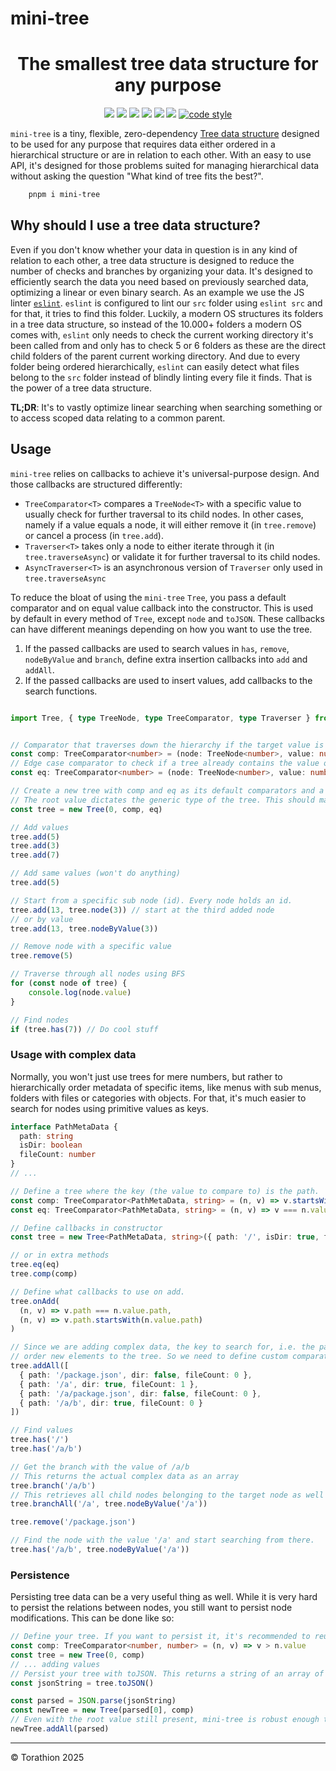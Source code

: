 # mini-tree

<p align="center">
<h1 align="center">The smallest tree data structure for any purpose</h1>
<p align="center">
  <a href="https://www.npmjs.com/package/mini-tree"><img src="https://img.shields.io/npm/v/mini-tree?style=for-the-badge&logo=npm"/></a>
  <a href="https://npmtrends.com/mini-tree"><img src="https://img.shields.io/npm/dm/mini-tree?style=for-the-badge"/></a>
  <a href="https://bundlephobia.com/package/mini-tree"><img src="https://img.shields.io/bundlephobia/minzip/mini-tree?style=for-the-badge"/></a>
  <a href="https://github.com/Torathion/mini-tree/blob/main/LICENSE"><img src="https://img.shields.io/github/license/Torathion/mini-tree?style=for-the-badge"/></a>
  <a href="https://codecov.io/gh/torathion/mini-tree"><img src="https://codecov.io/gh/torathion/mini-tree/branch/main/graph/badge.svg?style=for-the-badge" /></a>
  <a href="https://github.com/torathion/mini-tree/actions"><img src="https://img.shields.io/github/actions/workflow/status/torathion/mini-tree/build.yml?style=for-the-badge&logo=esbuild"/></a>
<a href="https://github.com/prettier/prettier#readme"><img alt="code style" src="https://img.shields.io/badge/code_style-prettier-ff69b4.svg?style=for-the-badge&logo=prettier"></a>
</p>
</p>

`mini-tree` is a tiny, flexible, zero-dependency [Tree data structure](https://en.wikipedia.org/wiki/Tree_(abstract_data_type)) designed to be used for any purpose that requires data either ordered in a hierarchical structure or are in relation to each other. With an easy to use API, it's designed for those problems suited for managing hierarchical data without asking the
question "What kind of tree fits the best?".

```powershell
    pnpm i mini-tree
```

## Why should I use a tree data structure?

Even if you don't know whether your data in question is in any kind of relation to each other, a tree data structure is designed to reduce the number of checks and branches by organizing your data. It's designed to efficiently search the data you need based on previously searched data, optimizing a linear or even binary search.
As an example we use the JS linter [`eslint`](https://eslint.org/). `eslint` is configured to lint our `src` folder using `eslint src` and for that, it tries to find this folder. Luckily, a modern OS structures its folders in a tree data structure, so instead of the 10.000+ folders a modern OS comes with, `eslint` only needs to check the current
working directory it's been called from and only has to check 5 or 6 folders as these are the direct child folders of the parent current working directory. And due to every folder being ordered hierarchically, `eslint` can easily detect what files belong to the `src` folder instead of blindly linting every file it finds. That is the power of a tree data structure.

**TL;DR**: It's to vastly optimize linear searching when searching something or to access scoped data relating to a common parent.

## Usage

`mini-tree` relies on callbacks to achieve it's universal-purpose design. And those callbacks are structured differently:

- `TreeComparator<T>` compares a `TreeNode<T>` with a specific value to usually check for further traversal to its child nodes. In other cases, namely if a value equals a node, it will either remove it (in `tree.remove`) or cancel a process (in `tree.add`).
- `Traverser<T>` takes only a node to either iterate through it (in `tree.traverseAsync`) or validate it for further traversal to its child nodes.
- `AsyncTraverser<T>` is an asynchronous version of `Traverser` only used in `tree.traverseAsync`

To reduce the bloat of using the `mini-tree` `Tree`, you pass a default comparator and on equal value callback into the constructor. This is used by default in every method of `Tree`, except `node` and `toJSON`. These callbacks can have different meanings depending on how you want to use the tree.

1. If the passed callbacks are used to search values in `has`, `remove`, `nodeByValue` and `branch`, define extra insertion callbacks into `add` and `addAll`.
2. If the passed callbacks are used to insert values, add callbacks to the search functions.

```typescript

import Tree, { type TreeNode, type TreeComparator, type Traverser } from 'mini-tree'


// Comparator that traverses down the hierarchy if the target value is larger than a node value
const comp: TreeComparator<number> = (node: TreeNode<number>, value: number) => value > node.value
// Edge case comparator to check if a tree already contains the value or a new node has to be added
const eq: TreeComparator<number> = (node: TreeNode<number>, value: number) => value === node.value

// Create a new tree with comp and eq as its default comparators and a root node value of 0.
// The root value dictates the generic type of the tree. This should match the generic type of comp and eq
const tree = new Tree(0, comp, eq)

// Add values
tree.add(5)
tree.add(3)
tree.add(7)

// Add same values (won't do anything)
tree.add(5)

// Start from a specific sub node (id). Every node holds an id.
tree.add(13, tree.node(3)) // start at the third added node
// or by value
tree.add(13, tree.nodeByValue(3))

// Remove node with a specific value
tree.remove(5)

// Traverse through all nodes using BFS
for (const node of tree) {
    console.log(node.value)
}

// Find nodes
if (tree.has(7)) // Do cool stuff
```

### Usage with complex data

Normally, you won't just use trees for mere numbers, but rather to hierarchically order metadata of specific items, like menus with sub menus, folders with files or categories with objects. For that, it's much easier to search for nodes using primitive values as keys.

```typescript
interface PathMetaData {
  path: string
  isDir: boolean
  fileCount: number
}
// ...

// Define a tree where the key (the value to compare to) is the path.
const comp: TreeComparator<PathMetaData, string> = (n, v) => v.startsWith(n.value.path)
const eq: TreeComparator<PathMetaData, string> = (n, v) => v === n.value.path

// Define callbacks in constructor
const tree = new Tree<PathMetaData, string>({ path: '/', isDir: true, fileCount: 7 }, comp, eq)

// or in extra methods
tree.eq(eq)
tree.comp(comp)

// Define what callbacks to use on add.
tree.onAdd(
  (n, v) => v.path === n.value.path,
  (n, v) => v.path.startsWith(n.value.path)
)

// Since we are adding complex data, the key to search for, i.e. the path string, doesn't fit when trying to
// order new elements to the tree. So we need to define custom comparators for simply adding new data.
tree.addAll([
  { path: '/package.json', dir: false, fileCount: 0 },
  { path: '/a', dir: true, fileCount: 1 },
  { path: '/a/package.json', dir: false, fileCount: 0 },
  { path: '/a/b', dir: true, fileCount: 0 }
])

// Find values
tree.has('/')
tree.has('/a/b')

// Get the branch with the value of /a/b
// This returns the actual complex data as an array
tree.branch('/a/b')
// This retrieves all child nodes belonging to the target node as well
tree.branchAll('/a', tree.nodeByValue('/a'))

tree.remove('/package.json')

// Find the node with the value '/a' and start searching from there.
tree.has('/a/b', tree.nodeByValue('/a'))
```

### Persistence

Persisting tree data can be a very useful thing as well. While it is very hard to persist the relations between nodes, you still want to persist node modifications. This can be done like so:

```typescript
// Define your tree. If you want to persist it, it's recommended to reuse the comparator globally
const comp: TreeComparator<number, number> = (n, v) => v > n.value
const tree = new Tree(0, comp)
// ... adding values
// Persist your tree with toJSON. This returns a string of an array of your node values.
const jsonString = tree.toJSON()

const parsed = JSON.parse(jsonString)
const newTree = new Tree(parsed[0], comp)
// Even with the root value still present, mini-tree is robust enough to filter out the duplicate value
newTree.addAll(parsed)
```

---

© Torathion 2025

